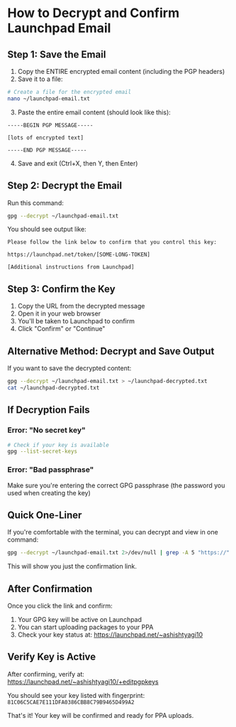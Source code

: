 # How to Decrypt and Confirm Launchpad Email

## Step 1: Save the Email

1. Copy the ENTIRE encrypted email content (including the PGP headers)
2. Save it to a file:

```bash
# Create a file for the encrypted email
nano ~/launchpad-email.txt
```

3. Paste the entire email content (should look like this):
```
-----BEGIN PGP MESSAGE-----

[lots of encrypted text]

-----END PGP MESSAGE-----
```

4. Save and exit (Ctrl+X, then Y, then Enter)

## Step 2: Decrypt the Email

Run this command:

```bash
gpg --decrypt ~/launchpad-email.txt
```

You should see output like:
```
Please follow the link below to confirm that you control this key:

https://launchpad.net/token/[SOME-LONG-TOKEN]

[Additional instructions from Launchpad]
```

## Step 3: Confirm the Key

1. Copy the URL from the decrypted message
2. Open it in your web browser
3. You'll be taken to Launchpad to confirm
4. Click "Confirm" or "Continue"

## Alternative Method: Decrypt and Save Output

If you want to save the decrypted content:

```bash
gpg --decrypt ~/launchpad-email.txt > ~/launchpad-decrypted.txt
cat ~/launchpad-decrypted.txt
```

## If Decryption Fails

### Error: "No secret key"
```bash
# Check if your key is available
gpg --list-secret-keys
```

### Error: "Bad passphrase"
Make sure you're entering the correct GPG passphrase (the password you used when creating the key)

## Quick One-Liner

If you're comfortable with the terminal, you can decrypt and view in one command:

```bash
gpg --decrypt ~/launchpad-email.txt 2>/dev/null | grep -A 5 "https://"
```

This will show you just the confirmation link.

## After Confirmation

Once you click the link and confirm:
1. Your GPG key will be active on Launchpad
2. You can start uploading packages to your PPA
3. Check your key status at: https://launchpad.net/~ashishtyagi10

## Verify Key is Active

After confirming, verify at:
https://launchpad.net/~ashishtyagi10/+editpgpkeys

You should see your key listed with fingerprint:
`81C06C5CAE7E111DFA0386CBB8C79B9465D499A2`

That's it! Your key will be confirmed and ready for PPA uploads.